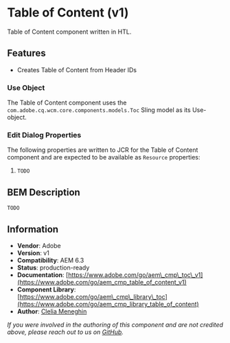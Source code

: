 <!--
Copyright 2019 Adobe

Licensed under the Apache License, Version 2.0 (the "License");
you may not use this file except in compliance with the License.
You may obtain a copy of the License at

    http://www.apache.org/licenses/LICENSE-2.0

Unless required by applicable law or agreed to in writing, software
distributed under the License is distributed on an "AS IS" BASIS,
WITHOUT WARRANTIES OR CONDITIONS OF ANY KIND, either express or implied.
See the License for the specific language governing permissions and
limitations under the License.
-->
Table of Content (v1)
====
Table of Content component written in HTL.

## Features
* Creates Table of Content from Header IDs

### Use Object
The Table of Content component uses the `com.adobe.cq.wcm.core.components.models.Toc` Sling model as its Use-object.

### Edit Dialog Properties
The following properties are written to JCR for the Table of Content component and are expected to be available as `Resource` properties:

1. `TODO`

## BEM Description
```
TODO
```

## Information
* **Vendor**: Adobe
* **Version**: v1
* **Compatibility**: AEM 6.3
* **Status**: production-ready
* **Documentation**: [https://www.adobe.com/go/aem\_cmp\_toc\_v1](https://www.adobe.com/go/aem_cmp_table_of_content_v1)
* **Component Library**: [https://www.adobe.com/go/aem\_cmp\_library\_toc](https://www.adobe.com/go/aem_cmp_library_table_of_content)
* **Author**: [Clelia Meneghin](https://github.com/cleliameneghin)

_If you were involved in the authoring of this component and are not credited above, please reach out to us on [GitHub](https://github.com/adobe/aem-core-wcm-components)._
